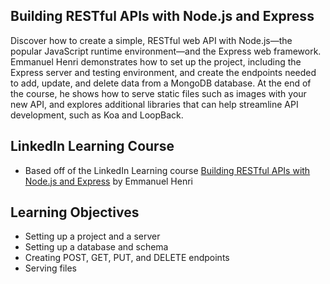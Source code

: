 ## Building RESTful APIs with Node.js and Express
Discover how to create a simple, RESTful web API with Node.js—the popular JavaScript runtime environment—and the Express web framework. Emmanuel Henri demonstrates how to set up the project, including the Express server and testing environment, and create the endpoints needed to add, update, and delete data from a MongoDB database. At the end of the course, he shows how to serve static files such as images with your new API, and explores additional libraries that can help streamline API development, such as Koa and LoopBack.

## LinkedIn Learning Course
- Based off of the LinkedIn Learning course [Building RESTful APIs with Node.js and Express](https://www.linkedin.com/learning/building-restful-apis-with-node-js-and-express/building-a-rest-api-with-node-and-express) by Emmanuel Henri

## Learning Objectives
- Setting up a project and a server
- Setting up a database and schema
- Creating POST, GET, PUT, and DELETE endpoints
- Serving files